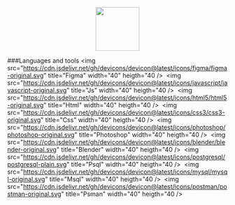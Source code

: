 <div id="header" align="center">
  <img src="https://media.giphy.com/media/v1.Y2lkPTc5MGI3NjExeGo3dzBqOWVzazQ0b21ja2dxdHZyOW96NWx0NHI2M2FtejBhMjJlaSZlcD12MV9pbnRlcm5hbF9naWZfYnlfaWQmY3Q9Zw/llgU3zSQHb8DHcpH8X/giphy.gif" width="100"/>
</div>

###Languages and tools
<img src="https://cdn.jsdelivr.net/gh/devicons/devicon@latest/icons/figma/figma-original.svg" title="Figma" width="40" heigth="40 />&nbsp;
<img src="https://cdn.jsdelivr.net/gh/devicons/devicon@latest/icons/javascript/javascript-original.svg" title="Js" width="40" heigth="40 />&nbsp;
<img src="https://cdn.jsdelivr.net/gh/devicons/devicon@latest/icons/html5/html5-original.svg" title="Html" width="40" heigth="40 />&nbsp;
<img src="https://cdn.jsdelivr.net/gh/devicons/devicon@latest/icons/css3/css3-original.svg" title="Css" width="40" heigth="40 />&nbsp;
<img src="https://cdn.jsdelivr.net/gh/devicons/devicon@latest/icons/photoshop/photoshop-original.svg" title="Photoshop" width="40" heigth="40 />&nbsp;
<img src="https://cdn.jsdelivr.net/gh/devicons/devicon@latest/icons/blender/blender-original.svg"  title="Blender" width="40" heigth="40 />&nbsp;
<img src="https://cdn.jsdelivr.net/gh/devicons/devicon@latest/icons/postgresql/postgresql-plain.svg"  title="Psql" width="40" heigth="40 />&nbsp;
<img src="https://cdn.jsdelivr.net/gh/devicons/devicon@latest/icons/mysql/mysql-original.svg" title="Msql" width="40" heigth="40 />&nbsp;
<img src="https://cdn.jsdelivr.net/gh/devicons/devicon@latest/icons/postman/postman-original.svg" title="Psman" width="40" heigth="40 />&nbsp;
